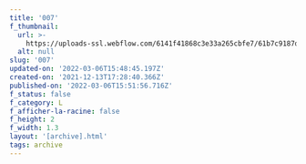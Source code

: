 ```yaml
---
title: '007'
f_thumbnail:
  url: >-
    https://uploads-ssl.webflow.com/6141f41868c3e33a265cbfe7/61b7c9187d27f613e6784754_007.jpg
  alt: null
slug: '007'
updated-on: '2022-03-06T15:48:45.197Z'
created-on: '2021-12-13T17:28:40.366Z'
published-on: '2022-03-06T15:51:56.716Z'
f_status: false
f_category: L
f_afficher-la-racine: false
f_height: 2
f_width: 1.3
layout: '[archive].html'
tags: archive
---
```



